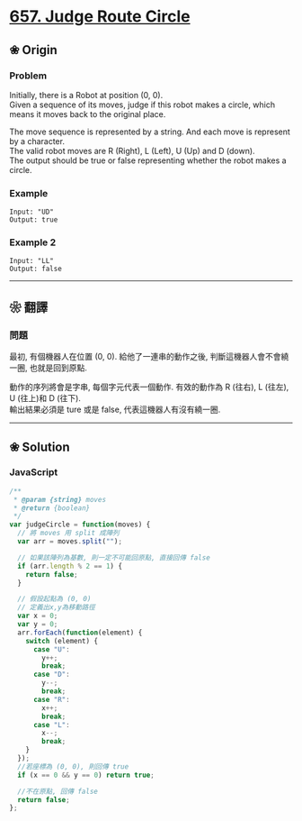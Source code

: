 # [657. Judge Route Circle][title]

[title]: https://leetcode.com/problems/judge-route-circle/description/

## ❀ Origin

### Problem

Initially, there is a Robot at position (0, 0).  
Given a sequence of its moves, judge if this robot makes a circle, which means it moves back to the original place.

The move sequence is represented by a string. And each move is represent by a character.  
The valid robot moves are R (Right), L (Left), U (Up) and D (down).  
The output should be true or false representing whether the robot makes a circle.

### Example

```
Input: "UD"
Output: true
```

### Example 2

```
Input: "LL"
Output: false
```

---

## ❀ 翻譯

### 問題

最初, 有個機器人在位置 (0, 0).
給他了一連串的動作之後, 判斷這機器人會不會繞一圈, 也就是回到原點.

動作的序列將會是字串, 每個字元代表一個動作.
有效的動作為 R (往右), L (往左), U (往上)和 D (往下).  
輸出結果必須是 ture 或是 false, 代表這機器人有沒有繞一圈.

---

## ❀ Solution

### JavaScript

```js
/**
 * @param {string} moves
 * @return {boolean}
 */
var judgeCircle = function(moves) {
  // 將 moves 用 split 成陣列
  var arr = moves.split("");

  // 如果該陣列為基數, 則一定不可能回原點, 直接回傳 false
  if (arr.length % 2 == 1) {
    return false;
  }

  // 假設起點為 (0, 0)
  // 定義出x,y為移動路徑
  var x = 0;
  var y = 0;
  arr.forEach(function(element) {
    switch (element) {
      case "U":
        y++;
        break;
      case "D":
        y--;
        break;
      case "R":
        x++;
        break;
      case "L":
        x--;
        break;
    }
  });
  //若座標為 (0, 0), 則回傳 true
  if (x == 0 && y == 0) return true;

  //不在原點, 回傳 false
  return false;
};
```
